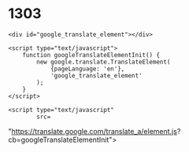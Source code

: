 # 1303

    <div id="google_translate_element"></div>
 
    <script type="text/javascript">
        function googleTranslateElementInit() {
            new google.translate.TranslateElement(
                {pageLanguage: 'en'},
                'google_translate_element'
            );
        }
    </script>
 
    <script type="text/javascript"
            src=
"https://translate.google.com/translate_a/element.js?
cb=googleTranslateElementInit">
    </script>